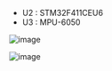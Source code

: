 - U2 : STM32F411CEU6
- U3 : MPU-6050

![image](https://github.com/user-attachments/assets/37160594-683a-400b-a344-385c33adda39)

![image](https://github.com/user-attachments/assets/2b1282bc-fdee-450d-b2df-485ff79eb6d1)
